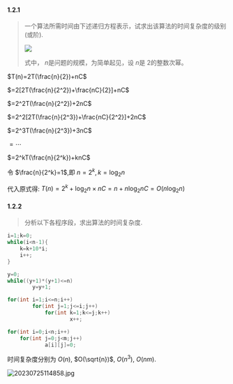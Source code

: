 #### 1.2.1

>  一个算法所需时间由下述递归方程表示，试求出该算法的时间复杂度的级别(或阶).
>
> ![](https://cdn.acwing.com/media/article/image/2023/07/25/85276_82e947a22a-20230725111450.png) 
>
> 式中， $n$是问题的规模，为简单起见，设 $n$是 $2$的整数次幂。

$T(n)=2T(\frac{n}{2})+nC$

$=2[2T(\frac{n}{2^2})+\frac{nC}{2}]+nC$

$=2^2T(\frac{n}{2^2})+2nC$

$=2^2[2T(\frac{n}{2^3})+\frac{nC}{2^2}]+2nC$

$=2^3T(\frac{n}{2^3})+3nC$

$=\cdots$

$=2^kT(\frac{n}{2^k})+knC$

令 $\frac{n}{2^k}=1$,即 $n=2^k,k=\log _2 n$

代入原式得: $T(n)=2^k+ \log _2 n \times n C=n+n \log _2 nC=O(n\log _2 n)$

#### 1.2.2

> 分析以下各程序段，求出算法的时间复杂度.

```cpp
i=1;k=0;
while(i<n-1){
    k=k+10*i;
    i++;
}
```

```cpp
y=0;
while((y+1)*(y+1)<=n)
    	y=y+1;
```

```cpp
for(int i=1;i<=n;i++)
    	for(int j=1;j<=i;j++)
            for(int k=1;k<=j;k++)
                	x++;
```

```cpp
for(int i=0;i<n;i++)
    for(int j=0;j<m;j++)
        	a[i][j]=0;
```

时间复杂度分别为 $O(n)$, $O(\sqrt{n})$, $O(n^3)$, $O(nm)$.

![20230725114858.jpg](https://cdn.acwing.com/media/article/image/2023/07/25/85276_5856cfb72a-20230725114858.jpg) 